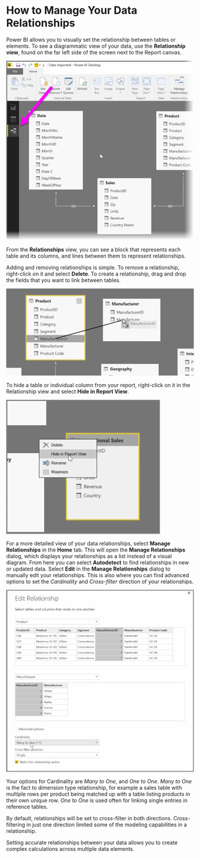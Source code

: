 <properties
   pageTitle="How to Manage Your Data Relationships"
   description="See and manage data relationships in Power BI"
   services="powerbi"
   documentationCenter=""
   authors="davidiseminger"
   manager="mblythe"
   backup=""
   editor=""
   tags=""
   qualityFocus="no"
   qualityDate=""
   featuredVideoId="qPQ6iXGf0Pc"
   featuredVideoThumb=""
   courseDuration="9m"/>

<tags
   ms.service="powerbi"
   ms.devlang="NA"
   ms.topic="get-started-article"
   ms.tgt_pltfrm="NA"
   ms.workload="powerbi"
   ms.date="05/20/2016"
   ms.author="davidi"/>

# How to Manage Your Data Relationships

Power BI allows you to visually set the relationship between tables or elements. To see a diagrammatic view of your data, use the **Relationship view**, found on the far left side of the screen next to the Report canvas.

![](media/powerbi-learning-2-2-manage-data-relationships/2-2_1.png)

From the **Relationships** view, you can see a block that represents each table and its columns, and lines between them to represent relationships.

Adding and removing relationships is simple. To remove a relationship, right-click on it and select **Delete**. To create a relationship, drag and drop the fields that you want to link between tables.

![](media/powerbi-learning-2-2-manage-data-relationships/2-2_2.png)

To hide a table or individual column from your report, right-click on it in the Relationship view and select **Hide in Report View**.

![](media/powerbi-learning-2-2-manage-data-relationships/2-2_3.png)

For a more detailed view of your data relationships, select **Manage Relationships** in the **Home** tab. This will open the **Manage Relationships** dialog, which displays your relationships as a list instead of a visual diagram. From here you can select **Autodetect** to find relationships in new or updated data. Select **Edit** in the **Manage Relationships** dialog to manually edit your relationships. This is also where you can find advanced options to set the *Cardinality* and *Cross-filter* direction of your relationships.

![](media/powerbi-learning-2-2-manage-data-relationships/2-2_4.png)

Your options for Cardinality are *Many to One*, and *One to One*. *Many to One* is the fact to dimension type relationship, for example a sales table with multiple rows per product being matched up with a table listing products in their own unique row. *One to One* is used often for linking single entries in reference tables.

By default, relationships will be set to cross-filter in both directions. Cross-filtering in just one direction limited some of the modeling capabilities in a relationship.

Setting accurate relationships between your data allows you to create complex calculations across multiple data elements.

